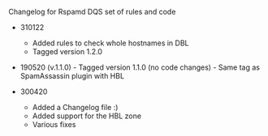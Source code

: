 Changelog for Rspamd DQS set of rules and code

- 310122
	- Added rules to check whole hostnames in DBL
	- Tagged version 1.2.0
	
- 190520 (v.1.1.0)
        - Tagged version 1.1.0 (no code changes)
        - Same tag as SpamAssassin plugin with HBL

- 300420
	- Added a Changelog file :)
	- Added support for the HBL zone
	- Various fixes

